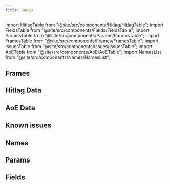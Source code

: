 ```yaml
---
title: Ganyu
---
```


import HitlagTable from "@site/src/components/Hitlag/HitlagTable";
import FieldsTable from "@site/src/components/Fields/FieldsTable";
import ParamsTable from "@site/src/components/Params/ParamsTable";
import FramesTable from "@site/src/components/Frames/FramesTable";
import IssuesTable from "@site/src/components/Issues/IssuesTable";
import AoETable from "@site/src/components/AoE/AoETable";
import NamesList from "@site/src/components/Names/NamesList";

## Frames

<FramesTable character="ganyu" />

## Hitlag Data

<HitlagTable character="ganyu" />

## AoE Data

<AoETable character="ganyu" />

## Known issues

<IssuesTable character="ganyu" />

## Names

<NamesList character="ganyu" />

## Params

<ParamsTable character="ganyu" />

## Fields

<FieldsTable character="ganyu" />
